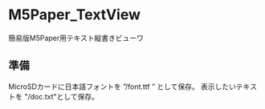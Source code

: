 # M5Paper_TextView

簡易版M5Paper用テキスト縦書きビューワ


## 準備
MicroSDカードに日本語フォントを ”/font.ttf ” として保存。
表示したいテキストを "/doc.txt"として保存。

